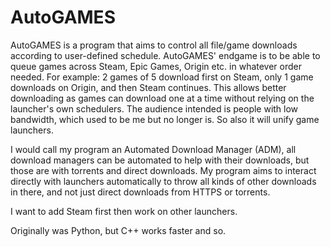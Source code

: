 # AutoGAMES
AutoGAMES is a program that aims to control all file/game downloads according to user-defined schedule.
AutoGAMES' endgame is to be able to queue games across Steam, Epic Games, Origin etc. in whatever order needed.
For example: 2 games of 5 download first on Steam, only 1 game downloads on Origin, and then Steam continues.
This allows better downloading as games can download one at a time without relying on the launcher's own schedulers.
The audience intended is people with low bandwidth, which used to be me but no longer is. So also it will unify game launchers.

I would call my program an Automated Download Manager (ADM), all download managers can be automated to help with their downloads, but those are with torrents and direct downloads. My program aims to interact directly with launchers automatically to throw all kinds of other downloads in there, and not just direct downloads from HTTPS or torrents.

I want to add Steam first then work on other launchers.

Originally was Python, but C++ works faster and so.
